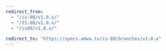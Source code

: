 ```yaml
---
redirect_from:
  - "/is-08/v1.0.x/"
  - "/IS-08/v1.0.x/"
  - "/is08/v1.0.x/"

redirect_to: "https://specs.amwa.tv/is-08/branches/v1.0.x"
---
```

